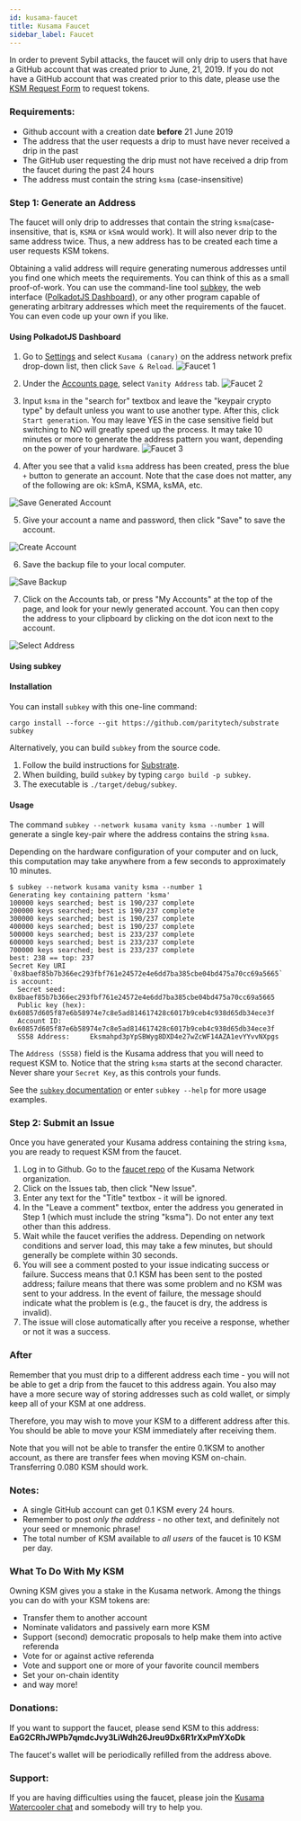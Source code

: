 ```yaml
---
id: kusama-faucet
title: Kusama Faucet
sidebar_label: Faucet
---
```


In order to prevent Sybil attacks, the faucet will only drip to users that have a GitHub account that was created prior to June, 21, 2019. If you do not have a GitHub account that was created prior to this date, please use the [KSM Request Form](https://docs.google.com/forms/d/e/1FAIpQLSfGAqjXY3xLokwl7A-R4JZAnrBnSI3BVXKMKDLCKVtHaxgs-w/formResponse) to request tokens.

### Requirements:

- Github account with a creation date **before** 21 June 2019
- The address that the user requests a drip to must have never received a drip in the past
- The GitHub user requesting the drip must not have received a drip from the faucet during the past 24 hours
- The address must contain the string `ksma` (case-insensitive)

### Step 1: Generate an Address

The faucet will only drip to addresses that contain the string `ksma`(case-insensitive, that is, `KSMA` or `kSmA` would work). It will also never drip to the same address twice. Thus, a new address has to be created each time a user requests KSM tokens.

Obtaining a valid address will require generating numerous addresses until you find one which meets the requirements. You can think of this as a small proof-of-work. You can use the command-line tool [subkey](#Using-Subkey), the web interface ([PolkadotJS Dashboard](#Using-PolkadotJS-Dashboard)), or any other program capable of generating arbitrary addresses which meet the requirements of the faucet. You can even code up your own if you like.

#### Using PolkadotJS Dashboard

1. Go to [Settings](https://polkadot.js.org/apps/#/settings) and select `Kusama (canary)` on the address network prefix drop-down list, then click `Save & Reload`. ![Faucet 1](/img/kusama/faucet_1.png)

2. Under the [Accounts page](https://polkadot.js.org/apps/#/accounts), select `Vanity Address` tab. ![Faucet 2](/img/kusama/faucet_2.png)

3. Input `ksma` in the "search for" textbox and leave the "keypair crypto type" by default unless you want to use another type. After this, click `Start generation`. You may leave YES in the case sensitive field but switching to NO will greatly speed up the process. It may take 10 minutes or more to generate the address pattern you want, depending on the power of your hardware. ![Faucet 3](/img/kusama/faucet_3.png)

4. After you see that a valid `ksma` address has been created, press the blue `+` button to generate an account. Note that the case does not matter, any of the following are ok: kSmA, KSMA, ksMA, etc.

![Save Generated Account](assets/kusama/save_generated_account.png)

5. Give your account a name and password, then click "Save" to save the account.

![Create Account](assets/kusama/create_account.png)

6. Save the backup file to your local computer.

![Save Backup](assets/kusama/save_backup.png)

7. Click on the Accounts tab, or press "My Accounts" at the top of the page, and look for your newly generated account. You can then copy the address to your clipboard by clicking on the dot icon next to the account.

![Select Address](assets/kusama/select_address.png)

#### Using subkey

#### Installation

You can install `subkey` with this one-line command:

```
cargo install --force --git https://github.com/paritytech/substrate subkey
```

Alternatively, you can build `subkey` from the source code.

1. Follow the build instructions for [Substrate](https://substrate.dev/docs/en/overview/getting-started/).
2. When building, build `subkey` by typing `cargo build -p subkey`.
3. The executable is `./target/debug/subkey`.

#### Usage

The command `subkey --network kusama vanity ksma --number 1` will generate a single key-pair where the address contains the string `ksma`.

Depending on the hardware configuration of your computer and on luck, this computation may take anywhere from a few seconds to approximately 10 minutes.

```
$ subkey --network kusama vanity ksma --number 1
Generating key containing pattern 'ksma'
100000 keys searched; best is 190/237 complete
200000 keys searched; best is 190/237 complete
300000 keys searched; best is 190/237 complete
400000 keys searched; best is 190/237 complete
500000 keys searched; best is 233/237 complete
600000 keys searched; best is 233/237 complete
700000 keys searched; best is 233/237 complete
best: 238 == top: 237
Secret Key URI `0x8baef85b7b366ec293fbf761e24572e4e6dd7ba385cbe04bd475a70cc69a5665` is account:
  Secret seed:      0x8baef85b7b366ec293fbf761e24572e4e6dd7ba385cbe04bd475a70cc69a5665
  Public key (hex): 0x60857d605f87e6b58974e7c8e5ad814617428c6017b9ceb4c938d65db34ece3f
  Account ID:       0x60857d605f87e6b58974e7c8e5ad814617428c6017b9ceb4c938d65db34ece3f
  SS58 Address:     Eksmahpd3pYpSBWyg8DXD4e27wZcWF14AZA1evYYvvNXpgs
```

The `Address (SS58)` field is the Kusama address that you will need to request KSM to. Notice that the string `ksma` starts at the second character. Never share your `Secret Key`, as this controls your funds.

See the [`subkey` documentation](https://substrate.dev/docs/en/ecosystem/subkey) or enter `subkey --help` for more usage examples.

### Step 2: Submit an Issue

Once you have generated your Kusama address containing the string `ksma`, you are ready to request KSM from the faucet.

1. Log in to Github. Go to the [faucet repo](https://github.com/kusamanetwork/faucet/issues) of the Kusama Network organization.
2. Click on the Issues tab, then click "New Issue".
3. Enter any text for the "Title" textbox - it will be ignored.
4. In the "Leave a comment" textbox, enter the address you generated in Step 1 (which must include the string "ksma"). Do not enter any text other than this address.
5. Wait while the faucet verifies the address. Depending on network conditions and server load, this may take a few minutes, but should generally be complete within 30 seconds.
6. You will see a comment posted to your issue indicating success or failure. Success means that 0.1 KSM has been sent to the posted address; failure means that there was some problem and no KSM was sent to your address. In the event of failure, the message should indicate what the problem is (e.g., the faucet is dry, the address is invalid).
7. The issue will close automatically after you receive a response, whether or not it was a success.

### After

Remember that you must drip to a different address each time - you will not be able to get a drip from the faucet to this address again. You also may have a more secure way of storing addresses such as cold wallet, or simply keep all of your KSM at one address.

Therefore, you may wish to move your KSM to a different address after this. You should be able to move your KSM immediately after receiving them.

Note that you will not be able to transfer the entire 0.1KSM to another account, as there are transfer fees when moving KSM on-chain. Transferring 0.080 KSM should work.

### Notes:

- A single GitHub account can get 0.1 KSM every 24 hours.
- Remember to post _only the address_ - no other text, and definitely not your seed or mnemonic phrase!
- The total number of KSM available to _all users_ of the faucet is 10 KSM per day.

### What To Do With My KSM

Owning KSM gives you a stake in the Kusama network. Among the things you can do with your KSM tokens are:

- Transfer them to another account
- Nominate validators and passively earn more KSM
- Support (second) democratic proposals to help make them into active referenda
- Vote for or against active referenda
- Vote and support one or more of your favorite council members
- Set your on-chain identity
- and way more!

### Donations:

If you want to support the faucet, please send KSM to this address: **EaG2CRhJWPb7qmdcJvy3LiWdh26Jreu9Dx6R1rXxPmYXoDk**

The faucet's wallet will be periodically refilled from the address above.

### Support:

If you are having difficulties using the faucet, please join the [Kusama Watercooler chat](https://riot.w3f.tech/#/room/#kusamawatercooler:polkadot.builders) and somebody will try to help you.
